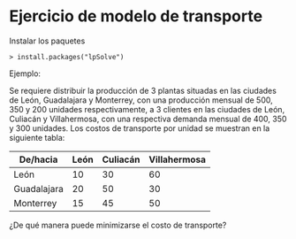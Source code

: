 # Ejercicio de modelo de transporte

Instalar los paquetes
```
> install.packages("lpSolve")
```

Ejemplo:

Se requiere distribuir la producción de 3 plantas situadas 
en las ciudades de León, Guadalajara y Monterrey, con una 
producción mensual de 500, 350 y 200 unidades respectivamente, 
a 3 clientes en las ciudades de León, Culiacán y Villahermosa, 
con una respectiva demanda mensual de 400, 350 y 300 unidades. 
Los costos de transporte por unidad se muestran en la siguiente 
tabla:

| De/hacia | León | Culiacán | Villahermosa |
| ------------- | ------------- |------------- |------------- |
| León | 10 | 30 | 60 |
| Guadalajara | 20 | 50 | 30 |
| Monterrey | 15 | 45 | 50 |

¿De qué manera puede minimizarse el costo de transporte?
